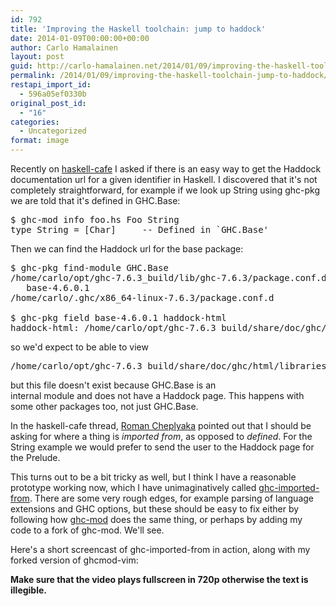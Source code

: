 ```yaml
---
id: 792
title: 'Improving the Haskell toolchain: jump to haddock'
date: 2014-01-09T00:00:00+00:00
author: Carlo Hamalainen
layout: post
guid: http://carlo-hamalainen.net/2014/01/09/improving-the-haskell-toolchain-jump-to-haddock/
permalink: /2014/01/09/improving-the-haskell-toolchain-jump-to-haddock/
restapi_import_id:
  - 596a05ef0330b
original_post_id:
  - "16"
categories:
  - Uncategorized
format: image
---
```

Recently on [haskell-cafe](http://www.haskell.org/pipermail/haskell-cafe/2013-December/111778.html) I asked if there is an easy way to get the Haddock documentation url for a given identifier in Haskell. I discovered that it's not completely straightforward, for example if we look up String using ghc-pkg we are told that it's defined in GHC.Base: 

<pre>$ ghc-mod info foo.hs Foo String
type String = [Char]     -- Defined in `GHC.Base'
</pre>

Then we can find the Haddock url for the base package: 

<pre>$ ghc-pkg find-module GHC.Base
/home/carlo/opt/ghc-7.6.3_build/lib/ghc-7.6.3/package.conf.d
   base-4.6.0.1
/home/carlo/.ghc/x86_64-linux-7.6.3/package.conf.d

$ ghc-pkg field base-4.6.0.1 haddock-html
haddock-html: /home/carlo/opt/ghc-7.6.3_build/share/doc/ghc/html/libraries/base-4.6.0.1
</pre>

so we'd expect to be able to view 

<pre>/home/carlo/opt/ghc-7.6.3_build/share/doc/ghc/html/libraries/base-4.6.0.1/GHC-Base.html
</pre>

but this file doesn't exist because GHC.Base is an  
internal module and does not have a Haddock page. This happens with some other packages too, not just GHC.Base. 

In the haskell-cafe thread, [Roman Cheplyaka](http://ro-che.info/) pointed out that I should be asking for where a thing is _imported from_, as opposed to _defined_. For the String example we would prefer to send the user to the Haddock page for the Prelude. 

This turns out to be a bit tricky as well, but I think I have a reasonable prototype working now, which I have unimaginatively called [ghc-imported-from](https://github.com/carlohamalainen/ghc-imported-from). There are some very rough edges, for example parsing of language extensions and GHC options, but these should be easy to fix either by following how [ghc-mod](http://www.mew.org/~kazu/proj/ghc-mod/en/) does the same thing, or perhaps by adding my code to a fork of ghc-mod. We'll see. 

Here's a short screencast of ghc-imported-from in action, along with my forked version of ghcmod-vim: 

<div class="jetpack-video-wrapper">
  <span class="embed-youtube" style="text-align:center; display: block;"></span>
</div>

 **Make sure that the video plays fullscreen in 720p otherwise the text is illegible.**